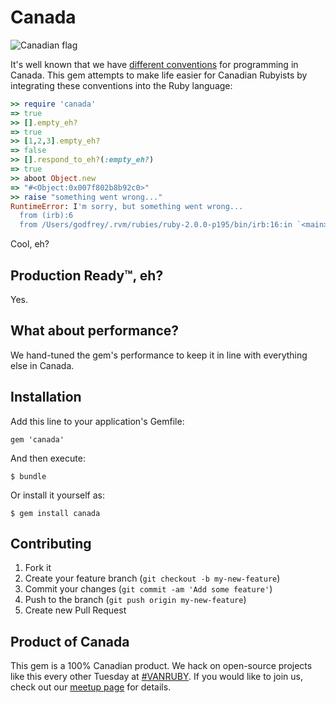 # Canada

![Canadian flag](https://raw.github.com/vanruby/canada/master/canada.png)

It's well known that we have [different conventions](http://programmers.stackexchange.com/questions/1483/do-people-in-non-english-speaking-countries-code-in-english#answer-5576) for programming in Canada. This gem attempts to make life easier for Canadian Rubyists by integrating these conventions into the Ruby language:

```ruby
>> require 'canada'
=> true
>> [].empty_eh?
=> true
>> [1,2,3].empty_eh?
=> false
>> [].respond_to_eh?(:empty_eh?)
=> true
>> aboot Object.new
=> "#<Object:0x007f802b8b92c0>"
>> raise "something went wrong..."
RuntimeError: I'm sorry, but something went wrong...
  from (irb):6
  from /Users/godfrey/.rvm/rubies/ruby-2.0.0-p195/bin/irb:16:in `<main>'
```

Cool, eh?

## Production Ready™, eh?

Yes.

## What about performance?

We hand-tuned the gem's performance to keep it in line with everything else in Canada.

## Installation

Add this line to your application's Gemfile:

    gem 'canada'

And then execute:

    $ bundle

Or install it yourself as:

    $ gem install canada

## Contributing

1. Fork it
2. Create your feature branch (`git checkout -b my-new-feature`)
3. Commit your changes (`git commit -am 'Add some feature'`)
4. Push to the branch (`git push origin my-new-feature`)
5. Create new Pull Request

## Product of Canada

This gem is a 100% Canadian product. We hack on open-source projects like this every other Tuesday at [#VANRUBY](http://vanruby.org). If you would like to join us, check out our [meetup page](http://www.meetup.com/vancouver-ruby/) for details.